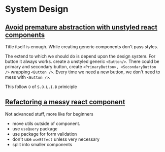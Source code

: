 # System Design

## [Avoid premature abstraction with unstyled react components](https://buildui.com/posts/avoiding-premature-abstraction-with-unstyled-react-components)
Title itself is enough. While creating generic components don't pass styles.  

The extend to which we should do is depend upon the design system. For button it always works.
create a unstyled generic `<Button/>`. There could be primary and secondary button, create `<PrimaryButton>, <SecondaryButton />` wrapping `<Button />`.
Every time we need a new button, we don't need to mess with `<Button />`.   

This follow `O` of `S.O.L.I.D` priniciple

## [Refactoring a messy react component](https://alexkondov.com/refactoring-a-messy-react-component/)
Not advanced stuff, more like for beginners
- move utils outside of component.
- use `useQuery` package
- use package for form validation
- don't use `useEffect` unless very necessary
- split into smaller components
